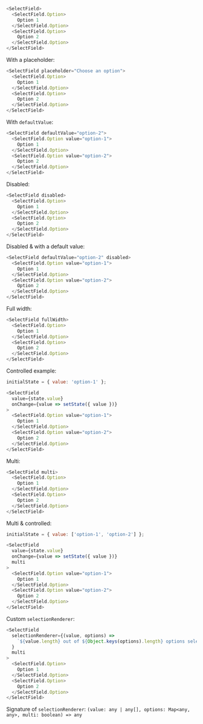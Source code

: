 ```js
<SelectField>
  <SelectField.Option>
    Option 1
  </SelectField.Option>
  <SelectField.Option>
    Option 2
  </SelectField.Option>
</SelectField>
```

With a placeholder:
```js
<SelectField placeholder="Choose an option">
  <SelectField.Option>
    Option 1
  </SelectField.Option>
  <SelectField.Option>
    Option 2
  </SelectField.Option>
</SelectField>
```

With `defaultValue`:
```js
<SelectField defaultValue="option-2">
  <SelectField.Option value="option-1">
    Option 1
  </SelectField.Option>
  <SelectField.Option value="option-2">
    Option 2
  </SelectField.Option>
</SelectField>
```

Disabled:
```js
<SelectField disabled>
  <SelectField.Option>
    Option 1
  </SelectField.Option>
  <SelectField.Option>
    Option 2
  </SelectField.Option>
</SelectField>
```

Disabled & with a default value:
```js
<SelectField defaultValue="option-2" disabled>
  <SelectField.Option value="option-1">
    Option 1
  </SelectField.Option>
  <SelectField.Option value="option-2">
    Option 2
  </SelectField.Option>
</SelectField>
```

Full width:
```js
<SelectField fullWidth>
  <SelectField.Option>
    Option 1
  </SelectField.Option>
  <SelectField.Option>
    Option 2
  </SelectField.Option>
</SelectField>
```

Controlled example:
```js
initialState = { value: 'option-1' };

<SelectField
  value={state.value}
  onChange={value => setState({ value })}
>
  <SelectField.Option value="option-1">
    Option 1
  </SelectField.Option>
  <SelectField.Option value="option-2">
    Option 2
  </SelectField.Option>
</SelectField>
```

Multi:
```js
<SelectField multi>
  <SelectField.Option>
    Option 1
  </SelectField.Option>
  <SelectField.Option>
    Option 2
  </SelectField.Option>
</SelectField>
```

Multi & controlled:
```js
initialState = { value: ['option-1', 'option-2'] };

<SelectField
  value={state.value}
  onChange={value => setState({ value })}
  multi
>
  <SelectField.Option value="option-1">
    Option 1
  </SelectField.Option>
  <SelectField.Option value="option-2">
    Option 2
  </SelectField.Option>
</SelectField>
```

Custom `selectionRenderer`:
```js
<SelectField
  selectionRenderer={(value, options) =>
    `${value.length} out of ${Object.keys(options).length} options selected`
  }
  multi
>
  <SelectField.Option>
    Option 1
  </SelectField.Option>
  <SelectField.Option>
    Option 2
  </SelectField.Option>
</SelectField>
```

Signature of `selectionRenderer`:
`(value: any | any[], options: Map<any, any>, multi: boolean) => any`
